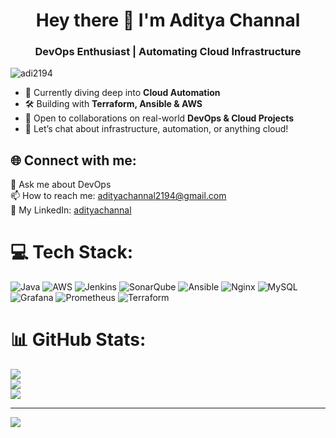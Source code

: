 <h1 align="center">Hey there 👋 I'm Aditya Channal</h1>
<h3 align="center">DevOps Enthusiast | Automating Cloud Infrastructure</h3>

<p align="left"> <img src="https://komarev.com/ghpvc/?username=adi2194&label=Profile%20views&color=0e75b6&style=flat" alt="adi2194" /> </p>

- 🚀 Currently diving deep into **Cloud Automation**
- 🛠️ Building with **Terraform, Ansible & AWS**
- 🤝 Open to collaborations on real-world **DevOps & Cloud Projects**
- 💬 Let’s chat about infrastructure, automation, or anything cloud!





## 🌐 Connect with me:
💬 Ask me about DevOps  
📫 How to reach me: [adityachannal2194@gmail.com](mailto:adityachannal2194@gmail.com)  
🔗 My LinkedIn: [adityachannal](https://www.linkedin.com/in/adityachannal/)
 




# 💻 Tech Stack:
![Java](https://img.shields.io/badge/java-%23ED8B00.svg?style=for-the-badge&logo=openjdk&logoColor=white) 
![AWS](https://img.shields.io/badge/AWS-%23FF9900.svg?style=for-the-badge&logo=amazon-aws&logoColor=white) 
![Jenkins](https://img.shields.io/badge/jenkins-%232C5263.svg?style=for-the-badge&logo=jenkins&logoColor=white) 
![SonarQube](https://img.shields.io/badge/SonarQube-black?style=for-the-badge&logo=sonarqube&logoColor=4E9BCD) 
![Ansible](https://img.shields.io/badge/ansible-%231A1918.svg?style=for-the-badge&logo=ansible&logoColor=white) 
![Nginx](https://img.shields.io/badge/nginx-%23009639.svg?style=for-the-badge&logo=nginx&logoColor=white) 
![MySQL](https://img.shields.io/badge/mysql-4479A1.svg?style=for-the-badge&logo=mysql&logoColor=white) 
![Grafana](https://img.shields.io/badge/grafana-%23F46800.svg?style=for-the-badge&logo=grafana&logoColor=white) 
![Prometheus](https://img.shields.io/badge/Prometheus-E6522C?style=for-the-badge&logo=Prometheus&logoColor=white) 
![Terraform](https://img.shields.io/badge/terraform-%235835CC.svg?style=for-the-badge&logo=terraform&logoColor=white)

# 📊 GitHub Stats:
![](https://github-readme-stats.vercel.app/api?username=adi2194&theme=dark&hide_border=false&include_all_commits=true&count_private=true)<br/>
![](https://nirzak-streak-stats.vercel.app/?user=adi2194&theme=dark&hide_border=false)<br/>
![](https://github-readme-stats.vercel.app/api/top-langs/?username=adi2194&theme=dark&hide_border=false&include_all_commits=true&count_private=true&layout=compact)

---
[![](https://visitcount.itsvg.in/api?id=adi2194&icon=0&color=0)](https://visitcount.itsvg.in)

